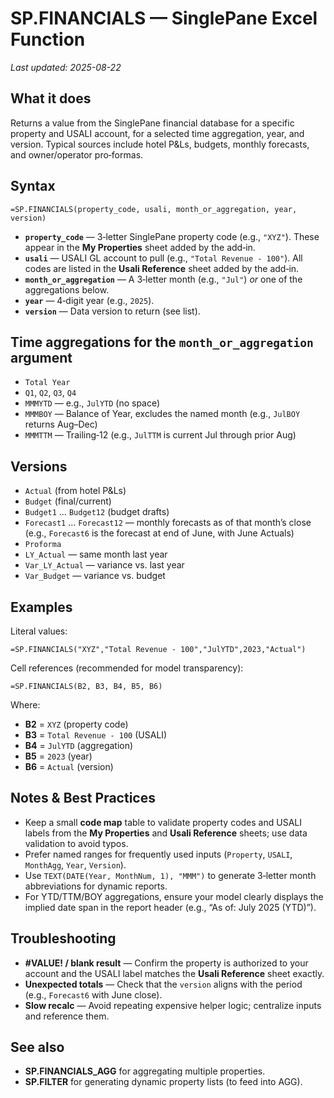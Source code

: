 # SP.FINANCIALS — SinglePane Excel Function
_Last updated: 2025-08-22_

## What it does
Returns a value from the SinglePane financial database for a specific property and USALI account, for a selected time aggregation, year, and version. Typical sources include hotel P&Ls, budgets, monthly forecasts, and owner/operator pro‑formas.

## Syntax
```excel
=SP.FINANCIALS(property_code, usali, month_or_aggregation, year, version)
```

- **`property_code`** — 3‑letter SinglePane property code (e.g., `"XYZ"`). These appear in the **My Properties** sheet added by the add‑in.
- **`usali`** — USALI GL account to pull (e.g., `"Total Revenue - 100"`). All codes are listed in the **Usali Reference** sheet added by the add‑in.
- **`month_or_aggregation`** — A 3‑letter month (e.g., `"Jul"`) _or_ one of the aggregations below.
- **`year`** — 4‑digit year (e.g., `2025`).
- **`version`** — Data version to return (see list).

## Time aggregations for the `month_or_aggregation` argument
- `Total Year`
- `Q1`, `Q2`, `Q3`, `Q4`
- `MMMYTD` — e.g., `JulYTD` (no space)
- `MMMBOY` — Balance of Year, excludes the named month (e.g., `JulBOY` returns Aug–Dec)
- `MMMTTM` — Trailing‑12 (e.g., `JulTTM` is current Jul through prior Aug)

## Versions
- `Actual` (from hotel P&Ls)
- `Budget` (final/current)
- `Budget1` … `Budget12` (budget drafts)
- `Forecast1` … `Forecast12` — monthly forecasts as of that month’s close (e.g., `Forecast6` is the forecast at end of June, with June Actuals)
- `Proforma`
- `LY_Actual` — same month last year
- `Var_LY_Actual` — variance vs. last year
- `Var_Budget` — variance vs. budget

## Examples
Literal values:
```excel
=SP.FINANCIALS("XYZ","Total Revenue - 100","JulYTD",2023,"Actual")
```

Cell references (recommended for model transparency):
```excel
=SP.FINANCIALS(B2, B3, B4, B5, B6)
```
Where:
- **B2** = `XYZ` (property code)
- **B3** = `Total Revenue - 100` (USALI)
- **B4** = `JulYTD` (aggregation)
- **B5** = `2023` (year)
- **B6** = `Actual` (version)

## Notes & Best Practices
- Keep a small **code map** table to validate property codes and USALI labels from the **My Properties** and **Usali Reference** sheets; use data validation to avoid typos.
- Prefer named ranges for frequently used inputs (`Property`, `USALI`, `MonthAgg`, `Year`, `Version`).
- Use `TEXT(DATE(Year, MonthNum, 1), "MMM")` to generate 3‑letter month abbreviations for dynamic reports.
- For YTD/TTM/BOY aggregations, ensure your model clearly displays the implied date span in the report header (e.g., “As of: July 2025 (YTD)”).

## Troubleshooting
- **#VALUE! / blank result** — Confirm the property is authorized to your account and the USALI label matches the **Usali Reference** sheet exactly.
- **Unexpected totals** — Check that the `version` aligns with the period (e.g., `Forecast6` with June close).
- **Slow recalc** — Avoid repeating expensive helper logic; centralize inputs and reference them.

## See also
- **SP.FINANCIALS_AGG** for aggregating multiple properties.
- **SP.FILTER** for generating dynamic property lists (to feed into AGG).

